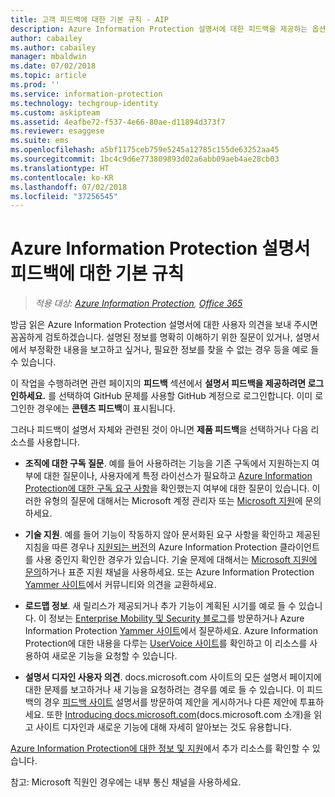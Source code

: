 ```yaml
---
title: 고객 피드백에 대한 기본 규칙 - AIP
description: Azure Information Protection 설명서에 대한 피드백을 제공하는 옵션 및 지침입니다.
author: cabailey
ms.author: cabailey
manager: mbaldwin
ms.date: 07/02/2018
ms.topic: article
ms.prod: ''
ms.service: information-protection
ms.technology: techgroup-identity
ms.custom: askipteam
ms.assetid: 4eafbe72-f537-4e66-80ae-d11894d373f7
ms.reviewer: esaggese
ms.suite: ems
ms.openlocfilehash: a5bf1175ceb759e5245a12785c155de63252aa45
ms.sourcegitcommit: 1bc4c9d6e773809893d02a6abb09aeb4ae28cb03
ms.translationtype: HT
ms.contentlocale: ko-KR
ms.lasthandoff: 07/02/2018
ms.locfileid: "37256545"
---
```

# <a name="house-rules-for-feedback-on-the-azure-information-protection-documentation"></a>Azure Information Protection 설명서 피드백에 대한 기본 규칙

>*적용 대상: [Azure Information Protection](https://azure.microsoft.com/pricing/details/information-protection), [Office 365](http://download.microsoft.com/download/E/C/F/ECF42E71-4EC0-48FF-AA00-577AC14D5B5C/Azure_Information_Protection_licensing_datasheet_EN-US.pdf)*

방금 읽은 Azure Information Protection 설명서에 대한 사용자 의견을 보내 주시면 꼼꼼하게 검토하겠습니다. 설명된 정보를 명확히 이해하기 위한 질문이 있거나, 설명서에서 부정확한 내용을 보고하고 싶거나, 필요한 정보를 찾을 수 없는 경우 등을 예로 들 수 있습니다. 

이 작업을 수행하려면 관련 페이지의 **피드백** 섹션에서 **설명서 피드백을 제공하려면 로그인하세요.** 를 선택하여 GitHub 문제를 사용할 GitHub 계정으로 로그인합니다. 이미 로그인한 경우에는 **콘텐츠 피드백**이 표시됩니다. 

그러나 피드백이 설명서 자체와 관련된 것이 아니면 **제품 피드백**을 선택하거나 다음 리소스를 사용합니다.
 
- **조직에 대한 구독 질문**. 예를 들어 사용하려는 기능을 기존 구독에서 지원하는지 여부에 대한 질문이나, 사용자에게 특정 라이선스가 필요하고 [Azure Information Protection에 대한 구독 요구 사항](./get-started/requirements.md#subscription-for-azure-information-protection)을 확인했는지 여부에 대한 질문이 있습니다. 이러한 유형의 질문에 대해서는 Microsoft 계정 관리자 또는 [Microsoft 지원](./get-started/information-support.md#to-contact-microsoft-support)에 문의하세요.
    
- **기술 지원**. 예를 들어 기능이 작동하지 않아 문서화된 요구 사항을 확인하고 제공된 지침을 따른 경우나 [지원되는 버전](./rms-client/client-version-release-history.md#servicing-information-and-timelines)의 Azure Information Protection 클라이언트를 사용 중인지 확인한 경우가 있습니다. 기술 문제에 대해서는 [Microsoft 지원에 문의](./get-started/information-support.md#to-contact-microsoft-support)하거나 표준 지원 채널을 사용하세요. 또는 Azure Information Protection [Yammer 사이트](https://www.yammer.com/AskIPTeam)에서 커뮤니티와 의견을 교환하세요.

- **로드맵 정보**. 새 릴리스가 제공되거나 추가 기능이 계획된 시기를 예로 들 수 있습니다. 이 정보는 [Enterprise Mobility 및 Security 블로그](https://cloudblogs.microsoft.com/enterprisemobility/?product=azure-information-protection,azure-rights-management-services)를 방문하거나 Azure Information Protection [Yammer 사이트](https://www.yammer.com/AskIPTeam)에서 질문하세요. Azure Information Protection에 대한 내용을 다루는 [UserVoice 사이트](https://msip.uservoice.com)를 확인하고 이 리소스를 사용하여 새로운 기능을 요청할 수 있습니다.

- **설명서 디자인 사용자 의견**. docs.microsoft.com 사이트의 모든 설명서 페이지에 대한 문제를 보고하거나 새 기능을 요청하려는 경우를 예로 들 수 있습니다. 이 피드백의 경우 [피드백 사이트](https://msdocs.uservoice.com/forums/364242-general-site-feedback) 설명서를 방문하여 제안을 게시하거나 다른 제안에 투표하세요. 또한 [Introducing docs.microsoft.com](/teamblog/introducing-docs-microsoft-com/)(docs.microsoft.com 소개)을 읽고 사이트 디자인과 새로운 기능에 대해 자세히 알아보는 것도 유용합니다.

[Azure Information Protection에 대한 정보 및 지원](./get-started/information-support.md)에서 추가 리소스를 확인할 수 있습니다. 

참고: Microsoft 직원인 경우에는 내부 통신 채널을 사용하세요.

